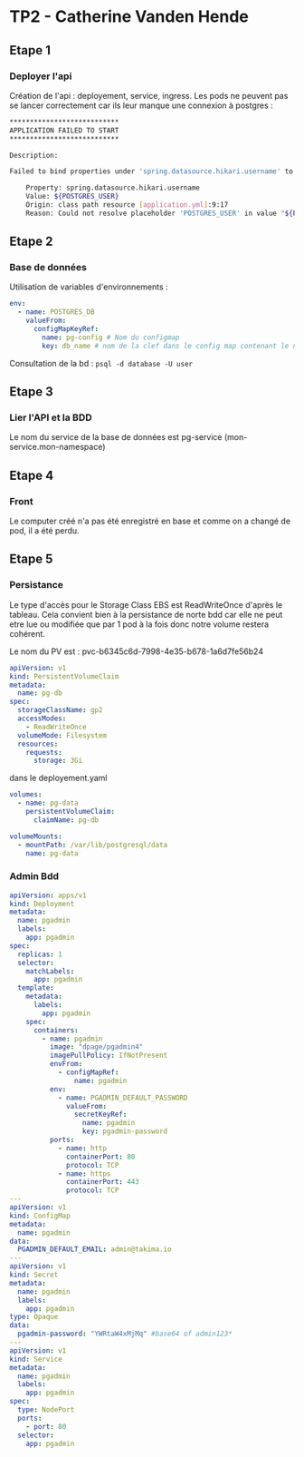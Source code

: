 # TP2 - Catherine Vanden Hende

## Etape 1

### Deployer l'api

Création de l'api : deployement, service, ingress.
Les pods ne peuvent pas se lancer correctement car ils leur manque une connexion à postgres :

```bash
***************************
APPLICATION FAILED TO START
***************************

Description:

Failed to bind properties under 'spring.datasource.hikari.username' to java.lang.String:

    Property: spring.datasource.hikari.username
    Value: ${POSTGRES_USER}
    Origin: class path resource [application.yml]:9:17
    Reason: Could not resolve placeholder 'POSTGRES_USER' in value "${POSTGRES_USER}"

```

## Etape 2

### Base de données

Utilisation de variables d'environnements :

```yaml
env:
  - name: POSTGRES_DB
    valueFrom:
      configMapKeyRef:
        name: pg-config # Nom du configmap
        key: db_name # nom de la clef dans le config map contenant le nom de la DB
```

Consultation de la bd : `psql -d database -U user`

## Etape 3

### Lier l'API et la BDD

Le nom du service de la base de données est pg-service (mon-service.mon-namespace)

## Etape 4

### Front

Le computer créé n'a pas été enregistré en base et comme on a changé de pod, il a été perdu.

## Etape 5

### Persistance

Le type d'accès pour le Storage Class EBS est ReadWriteOnce d'après le tableau. Cela convient bien à la persistance de norte bdd car elle ne peut etre lue ou modifiée que par 1 pod à la fois donc notre volume restera cohérent.

Le nom du PV est :
pvc-b6345c6d-7998-4e35-b678-1a6d7fe56b24

```yaml
apiVersion: v1
kind: PersistentVolumeClaim
metadata:
  name: pg-db
spec:
  storageClassName: gp2
  accessModes:
    - ReadWriteOnce
  volumeMode: Filesystem
  resources:
    requests:
      storage: 3Gi
```

dans le deployement.yaml

```yaml
volumes:
  - name: pg-data
    persistentVolumeClaim:
      claimName: pg-db
```

```yaml
volumeMounts:
  - mountPath: /var/lib/postgresql/data
    name: pg-data
```

### Admin Bdd

```yaml
apiVersion: apps/v1
kind: Deployment
metadata:
  name: pgadmin
  labels:
    app: pgadmin
spec:
  replicas: 1
  selector:
    matchLabels:
      app: pgadmin
  template:
    metadata:
      labels:
        app: pgadmin
    spec:
      containers:
        - name: pgadmin
          image: "dpage/pgadmin4"
          imagePullPolicy: IfNotPresent
          envFrom:
            - configMapRef:
                name: pgadmin
          env:
            - name: PGADMIN_DEFAULT_PASSWORD
              valueFrom:
                secretKeyRef:
                  name: pgadmin
                  key: pgadmin-password
          ports:
            - name: http
              containerPort: 80
              protocol: TCP
            - name: https
              containerPort: 443
              protocol: TCP
---
apiVersion: v1
kind: ConfigMap
metadata:
  name: pgadmin
data:
  PGADMIN_DEFAULT_EMAIL: admin@takima.io
---
apiVersion: v1
kind: Secret
metadata:
  name: pgadmin
  labels:
    app: pgadmin
type: Opaque
data:
  pgadmin-password: "YWRtaW4xMjMq" #base64 of admin123*
---
apiVersion: v1
kind: Service
metadata:
  name: pgadmin
  labels:
    app: pgadmin
spec:
  type: NodePort
  ports:
    - port: 80
  selector:
    app: pgadmin
```
